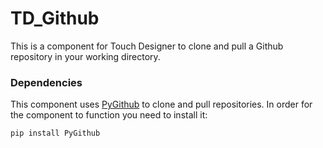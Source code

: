 # TD_Github

This is a component for Touch Designer to clone and pull a Github repository in your working directory.

### Dependencies

This component uses [PyGithub](https://github.com/PyGithub/PyGithub) to clone and pull repositories. In order for the component to function you need to install it:

`pip install PyGithub`

